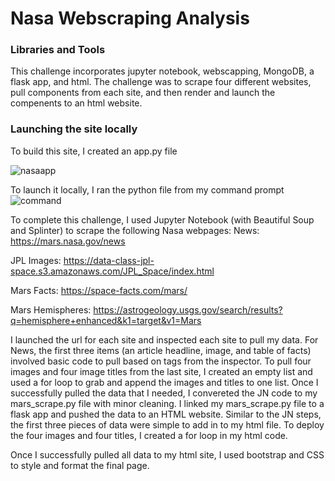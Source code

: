 # Nasa Webscraping Analysis

### Libraries and Tools
This challenge incorporates jupyter notebook, webscapping, MongoDB, a flask app, and html. The challenge was to scrape four different websites, pull  components from each site, and then render and launch the compenents to an html website. 

### Launching the site locally
To build this site, I created an app.py file 

![nasaapp](https://user-images.githubusercontent.com/74504885/122327035-d7a11e00-cef2-11eb-9916-c428b77c0360.PNG)

To launch it locally, I ran the python file from my command prompt 
![command](https://user-images.githubusercontent.com/74504885/122326454-f05d0400-cef1-11eb-9744-848e24544cdc.PNG)


To complete this challenge, I used Jupyter Notebook (with Beautiful Soup and Splinter) to scrape the following Nasa webpages:
News: https://mars.nasa.gov/news

JPL Images: https://data-class-jpl-space.s3.amazonaws.com/JPL_Space/index.html

Mars Facts: https://space-facts.com/mars/

Mars Hemispheres: https://astrogeology.usgs.gov/search/results?q=hemisphere+enhanced&k1=target&v1=Mars

I launched the url for each site and inspected each site to pull my data. For News, the first three items (an article headline, image, and table of facts) involved basic code to pull based on tags from the inspector. To pull four images and four image titles from the last site, I created an empty list and used a for loop to grab and append the images and titles to one list. Once I successfully pulled the data that I needed, I convereted the JN code to my mars_scrape.py file with minor cleaning. I linked my mars_scrape.py file to a flask app and pushed the data to an HTML website. Similar to the JN steps, the first three pieces of data were simple to add in to my html file. To deploy the four images and four titles, I created a for loop in my html code. 

Once I successfully pulled all data to my html site, I used bootstrap and CSS to style and format the final page. 
